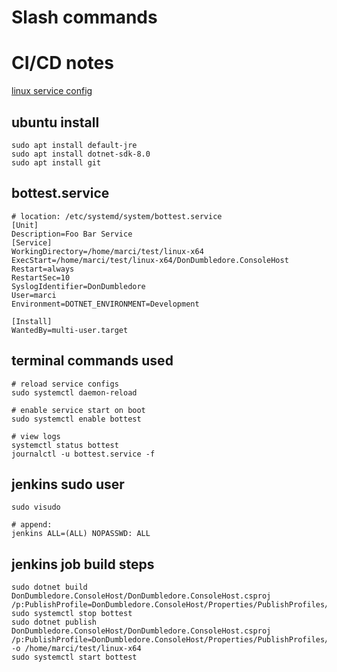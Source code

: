 # Slash commands

# CI/CD notes
[linux service config](https://swimburger.net/blog/dotnet/how-to-run-a-dotnet-core-console-app-as-a-service-using-systemd-on-linux)
## ubuntu install
```
sudo apt install default-jre
sudo apt install dotnet-sdk-8.0
sudo apt install git
```
## bottest.service
```
# location: /etc/systemd/system/bottest.service
[Unit]
Description=Foo Bar Service
[Service]
WorkingDirectory=/home/marci/test/linux-x64
ExecStart=/home/marci/test/linux-x64/DonDumbledore.ConsoleHost
Restart=always
RestartSec=10
SyslogIdentifier=DonDumbledore
User=marci
Environment=DOTNET_ENVIRONMENT=Development

[Install]
WantedBy=multi-user.target
```
## terminal commands used
```
# reload service configs
sudo systemctl daemon-reload

# enable service start on boot
sudo systemctl enable bottest

# view logs
systemctl status bottest
journalctl -u bottest.service -f
```
## jenkins sudo user
```
sudo visudo

# append:
jenkins ALL=(ALL) NOPASSWD: ALL
```
## jenkins job build steps
```
sudo dotnet build DonDumbledore.ConsoleHost/DonDumbledore.ConsoleHost.csproj /p:PublishProfile=DonDumbledore.ConsoleHost/Properties/PublishProfiles/LinuxX64.pubxml
sudo systemctl stop bottest
sudo dotnet publish DonDumbledore.ConsoleHost/DonDumbledore.ConsoleHost.csproj /p:PublishProfile=DonDumbledore.ConsoleHost/Properties/PublishProfiles/LinuxX64.pubxml -o /home/marci/test/linux-x64
sudo systemctl start bottest
```